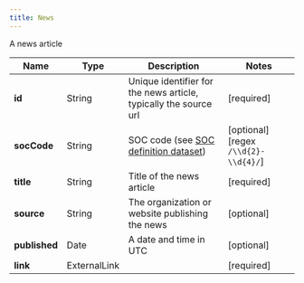 ```yaml
---
title: News
---
```




A news article

| Name | Type | Description | Notes |
|------------ | ------------- | ------------- | -------------|
| **id** | String | Unique identifier for the news article, typically the source url | [required]  |
| **socCode** | String | SOC code (see [SOC definition dataset](#soc-definition-dataset)) | [optional] [regex `/\\d{2}-\\d{4}/`]  |
| **title** | String | Title of the news article | [required]  |
| **source** | String | The organization or website publishing the news | [optional]  |
| **published** | Date | A date and time in UTC | [optional]  |
| **link** | ExternalLink |  | [required]  |

